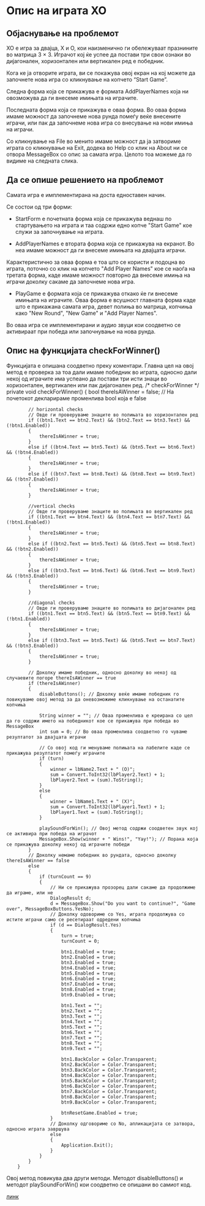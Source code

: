 ﻿# Опис на играта XO

## Објаснување на проблемот

XO е игра за двајца, X и O, кои наизменично ги обележуваат празнините во матрица 3 × 3. 
Играчот кој ќе успее да постави три свои ознаки во дијагонален, хоризонтален или вертикален ред е победник. 

Кога ке ја отворите играта, ви се покажува овој екран на кој можете да започнете нова игра со кликнување на копчето “Start Game”.

 

Следна форма која се прикажува е формата AddPlayerNames која ни овозможува да ги внесеме имињата на играчите.

 







Последната форма која се прикажува е оваа форма. Во оваа форма имаме можност да започнеме нова рунда помеѓу веќе внесените играчи, или пак да започнеме нова игра со внесување на нови имиња на играчи. 

 

Со кликнување на File во менито имаме можност да ја затвориме играта со кликнување на Еxit, додека во Help со клик на About ни се отвора MessageBox со опис за самата игра. Целото тоа можеме да го видиме на следната слика.


## Да се опише решението на проблемот

Самата игра е имплементирана на доста едноставен начин. 

Се состои од три форми: 

- StartForm е почетната форма која се прикажува веднаш по стартувањето на играта и таа
содржи едно копче "Start Game" кое служи за започнување на играта. 

- AddPlayerNames е втората форма која се прикажува на екранот. Во неа имаме можност да ги внесеме имињата на двајцата играчи.

Карактеристично за оваа форма е тоа што се користи и подоцна во играта, поточно со клик на копчето "Add Player Names" кое се наоѓа на третата форма, каде имаме можност повторно да внесеме имиња на играчи доколку сакаме да започнеме нова игра.

- PlayGame е формата која се прикажува откако ќе ги внесеме имињата на играчите.
Оваа форма е всушност главната форма каде што е прикажана самата игра, девет полиња во матрица, копчиња како "New Round", "New Game" и "Add Player Names".

Во оваа игра се имплементирани и аудио звуци кои соодветно се активираат при победа или  започнување на нова рунда.

## Опис на функцијата checkForWinner() 

Функцијата е опишана соодветно преку коментари. Главна цел на овој метод е проверка за тоа дали имаме победник во играта, односно дали некој од играчите има успеано да постави три исти знаци во хоризонтален, вертикален или пак дијагонален ред.
/* checkForWinner */
private void checkForWinner()
        {
            bool thereIsAWinner = false; // На почетокот декларираме променлива bool која е false

            // horizontal checks
            // Овде ги проверуваме знаците во полињата во хоризонтален ред
            if ((btn1.Text == btn2.Text) && (btn2.Text == btn3.Text) && (!btn1.Enabled))
            {
                thereIsAWinner = true;
            }
            else if ((btn4.Text == btn5.Text) && (btn5.Text == btn6.Text) && (!btn4.Enabled))
            {
                thereIsAWinner = true;
            }
            else if ((btn7.Text == btn8.Text) && (btn8.Text == btn9.Text) && (!btn7.Enabled))
            {
                thereIsAWinner = true;
            }

            //vertical checks
            // Овде ги проверуваме знаците во полињата во вертикален ред
            if ((btn1.Text == btn4.Text) && (btn4.Text == btn7.Text) && (!btn1.Enabled))
            {
                thereIsAWinner = true;
            }
            else if ((btn2.Text == btn5.Text) && (btn5.Text == btn8.Text) && (!btn2.Enabled))
            {
                thereIsAWinner = true;
            }
            else if ((btn3.Text == btn6.Text) && (btn6.Text == btn9.Text) && (!btn3.Enabled))
            {
                thereIsAWinner = true;
            }

            //diagonal checks
            // Овде ги проверуваме знаците во полињата во дијагонален ред
            if ((btn1.Text == btn5.Text) && (btn5.Text == btn9.Text) && (!btn1.Enabled))
            {
                thereIsAWinner = true;
            }
            else if ((btn3.Text == btn5.Text) && (btn5.Text == btn7.Text) && (!btn3.Enabled))
            {
                thereIsAWinner = true;
            }

            // Доколку имаме победник, односно доколку во некој од случаевите погоре thereIsAWinner == true
            if (thereIsAWinner)
            {
                disableButtons(); // Доколку веќе имаме победник го повикуваме овој метод за да оневозможиме кликнување на останатите копчиња

                String winner = ""; // Оваа променлива е креирана со цел да го содржи името на победникот кое се прикажува при победа во MessageBox
                int sum = 0; // Во оваа променлива соодветно го чуваме резултатот за двајцата играчи

                // Со овој код ги менуваме полињата на лабелите каде се прикажува резултатот помеѓу играчите
                if (turn)
                {
                    winner = lbName2.Text + " (O)";
                    sum = Convert.ToInt32(lbPlayer2.Text) + 1;
                    lbPlayer2.Text = (sum).ToString();
                }
                else
                {
                    winner = lbName1.Text + " (X)";
                    sum = Convert.ToInt32(lbPlayer1.Text) + 1;
                    lbPlayer1.Text = (sum).ToString();
                }

                playSoundForWin(); // Овој метод содржи соодветен звук кој се активира при победа на играчот
                MessageBox.Show(winner + " Wins!", "Yay!"); // Порака која се прикажува доколку некој од играчите победи
            }
            // Доколку немаме победник во рундата, односно доколку thereIsAWinner == false
            else
            {
                if (turnCount == 9)
                {
                    // Ни се прикажува прозорец дали сакаме да продолжиме да играме, или не
                    DialogResult d;
                    d = MessageBox.Show("Do you want to continue?", "Game over", MessageBoxButtons.YesNo);
                    // Доколку одовориме со Yes, играта продолжува со истите играчи само се ресетираат одредени копчиња
                    if (d == DialogResult.Yes)
                    {
                        turn = true;
                        turnCount = 0;

                        btn1.Enabled = true;
                        btn2.Enabled = true;
                        btn3.Enabled = true;
                        btn4.Enabled = true;
                        btn5.Enabled = true;
                        btn6.Enabled = true;
                        btn7.Enabled = true;
                        btn8.Enabled = true;
                        btn9.Enabled = true;

                        btn1.Text = "";
                        btn2.Text = "";
                        btn3.Text = "";
                        btn4.Text = "";
                        btn5.Text = "";
                        btn6.Text = "";
                        btn7.Text = "";
                        btn8.Text = "";
                        btn9.Text = "";

                        btn1.BackColor = Color.Transparent;
                        btn2.BackColor = Color.Transparent;
                        btn3.BackColor = Color.Transparent;
                        btn4.BackColor = Color.Transparent;
                        btn5.BackColor = Color.Transparent;
                        btn6.BackColor = Color.Transparent;
                        btn7.BackColor = Color.Transparent;
                        btn8.BackColor = Color.Transparent;
                        btn9.BackColor = Color.Transparent;

                        btnResetGame.Enabled = true;
                    }
                    // Доколку одговориме со No, апликацијата се затвора, односно играта завршува
                    else
                    {
                        Application.Exit();
                    }
                }
            }
        }
Овој метод повикува два други методи. Методот disableButtons() и методот playSoundForWin() кои соодветно се опишани во самиот код.

[линк](https://google.com)